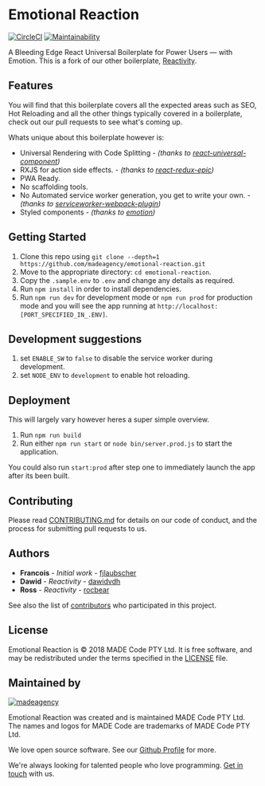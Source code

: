 # Emotional Reaction

[![CircleCI](https://circleci.com/gh/madeagency/emotional-reaction.svg?style=svg)](https://circleci.com/gh/madeagency/emotional-reaction)
[![Maintainability](https://api.codeclimate.com/v1/badges/39b5868c71acb83339af/maintainability)](https://codeclimate.com/repos/5b45b823c4372a023f006b1a/maintainability)

A Bleeding Edge React Universal Boilerplate for Power Users — with Emotion.
This is a fork of our other boilerplate, [Reactivity](https://github.com/madeagency/emotional-reaction.git).

## Features

You will find that this boilerplate covers all the expected areas such as SEO, Hot Reloading and all the other things typically covered in a boilerplate, check out our pull requests to see what's coming up.

Whats unique about this boilerplate however is:

- Universal Rendering with Code Splitting - *(thanks to [react-universal-component](https://github.com/faceyspacey/react-universal-component))*
- RXJS for action side effects. - *(thanks to [react-redux-epic](https://github.com/BerkeleyTrue/react-redux-epic))*
- PWA Ready.
- No scaffolding tools.
- No Automated service worker generation, you get to write your own. - *(thanks to [serviceworker-webpack-plugin](https://github.com/oliviertassinari/serviceworker-webpack-plugin))*
- Styled components - *(thanks to [emotion](https://github.com/emotion-js/emotion))*

## Getting Started

1. Clone this repo using `git clone --depth=1 https://github.com/madeagency/emotional-reaction.git`
2. Move to the appropriate directory: `cd emotional-reaction`.
3. Copy the `.sample.env` to `.env` and change any details as required.
4. Run `npm install` in order to install dependencies.
5. Run `npm run dev` for development mode or `npm run prod` for production mode and you will see the app running at `http://localhost:[PORT_SPECIFIED_IN_.ENV]`.

## Development suggestions

1. set `ENABLE_SW` to `false` to disable the service worker during development.
2. set `NODE_ENV` to `development` to enable hot reloading.

## Deployment

This will largely vary however heres a super simple overview.

1. Run `npm run build`
2. Run either `npm run start` or `node bin/server.prod.js` to start the application.

You could also run `start:prod` after step one to immediately launch the app after its been built.

## Contributing

Please read [CONTRIBUTING.md](CONTRIBUTING.md) for details on our code of conduct, and the process for submitting pull requests to us.

## Authors

* **Francois** - *Initial work* - [fjlaubscher](https://github.com/fjlaubscher)
* **Dawid** - *Reactivity* - [dawidvdh](https://github.com/dawidvdh)
* **Ross** - *Reactivity* - [rocbear](https://github.com/rocbear)

See also the list of [contributors](https://github.com/madeagency/emotional-reaction/graphs/contributors) who participated in this project.

License
-------

Emotional Reaction is © 2018 MADE Code PTY Ltd.
It is free software, and may be redistributed under the terms specified in the [LICENSE] file.

[LICENSE]: LICENSE

Maintained by
----------------

[![madeagency](https://www.made.co.za/logo.png)](https://www.made.co.za?utm_source=github)

Emotional Reaction was created and is maintained MADE Code PTY Ltd.
The names and logos for MADE Code are trademarks of MADE Code PTY Ltd.

We love open source software. See our [Github Profile](https://github.com/madeagency) for more.

We're always looking for talented people who love programming. [Get in touch] with us.

[Get in touch]: https://www.madecode.co.za?utm_source=github
